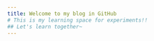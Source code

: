 ```yaml
---
title: Welcome to my blog in GitHub
# This is my learning space for experiments!!
## Let's learn together~
---
```


